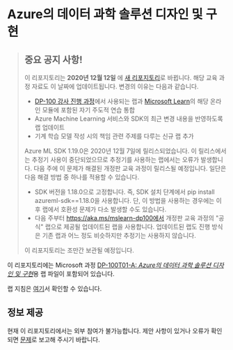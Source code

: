 ﻿# Azure의 데이터 과학 솔루션 디자인 및 구현

> ## 중요 공지 사항!
>
> 이 리포지토리는 **2020년 12월 12일** 에 [새 리포지토리](https://aka.ms/mslearn-dp100)로 바뀝니다. 해당 교육 과정 자료도 이 날짜에 업데이트됩니다. 변경의 이유는 다음과 같습니다.
> - [DP-100 강사 진행 과정](https://docs.microsoft.com/learn/certifications/courses/dp-100t01_)에서 사용되는 랩과 [Microsoft Learn](https://docs.microsoft.com/learn/paths/build-ai-solutions-with-azure-ml-service/)의 해당 온라인 모듈에 포함된 자기 주도적 연습 통합
> - Azure Machine Learning 서비스와 SDK의 최근 변경 내용을 반영하도록 랩 업데이트
> - 기계 학습 모델 작성 시의 책임 관련 주제를 다루는 신규 랩 추가
>
> Azure ML SDK 1.19.0은 2020년 12월 7일에 릴리스되었습니다. 이 릴리스에서는 추정기 사용이 중단되었으므로 추정기를 사용하는 랩에서는 오류가 발생합니다. 다음 주에 이 문제가 해결된 개정판 교육 과정이 릴리스될 예정입니다. 일단은 다음 해결 방법 중 하나를 적용할 수 있습니다.
> - SDK 버전을 1.18.0으로 고정합니다. 즉, SDK 설치 단계에서 pip install azureml-sdk==1.18.0을 사용합니다. 단, 이 방법을 사용하는 경우에는 이후 랩에서 호환성 문제가 다소 발생할 수도 있습니다.
> - 다음 주부터 https://aka.ms/mslearn-dp100에서 개정판 교육 과정의 "공식" 랩으로 제공될 업데이트된 랩을 사용합니다. 업데이트된 랩도 진행 방식은 기존 랩과 어느 정도 비슷하지만 추정기는 사용하지 않습니다.
>
> 이 리포지토리는 조만간 보관될 예정입니다.

이 리포지토리에는 Microsoft 과정 [DP-100T01-A: *Azure의 데이터 과학 솔루션 디자인 및 구현*](https://docs.microsoft.com/ko-kr/learn/certifications/courses/dp-100t01)용 랩 파일이 포함되어 있습니다.

랩 지침은 [여기](labdocs/README.md)서 확인할 수 있습니다.

## 정보 제공

현재 이 리포지토리에서는 외부 참여가 불가능합니다. 제안 사항이 있거나 오류가 확인되면 [문제](https://github.com/MicrosoftLearning/DP100/issues)로 보고해 주시기 바랍니다.
